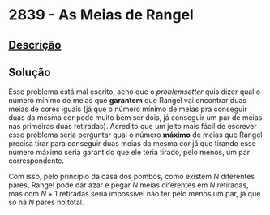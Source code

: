 # 2839 - As Meias de Rangel

## [Descrição](https://www.beecrowd.com.br/judge/pt/problems/view/2839)

## Solução

Esse problema está mal escrito, acho que o _problemsetter_ quis dizer qual o número mínimo de meias que **garantem** que Rangel vai encontrar duas meias de cores iguais (já que o número mínimo de meias pra conseguir duas da mesma cor pode muito bem ser dois, já conseguir um par de meias nas primeiras duas retiradas). Acredito que um jeito mais fácil de escrever esse problema seria perguntar qual o número **máximo** de meias que Rangel precisa tirar para conseguir duas meias da mesma cor já que tirando esse número máximo seria garantido que ele teria tirado, pelo menos, um par correspondente.

Com isso, pelo princípio da casa dos pombos, como existem $N$ diferentes pares, Rangel pode dar azar e pegar $N$ meias diferentes em $N$ retiradas, mas com $N + 1$ retiradas seria impossível não ter pelo menos um par, já que só há $N$ pares no total.